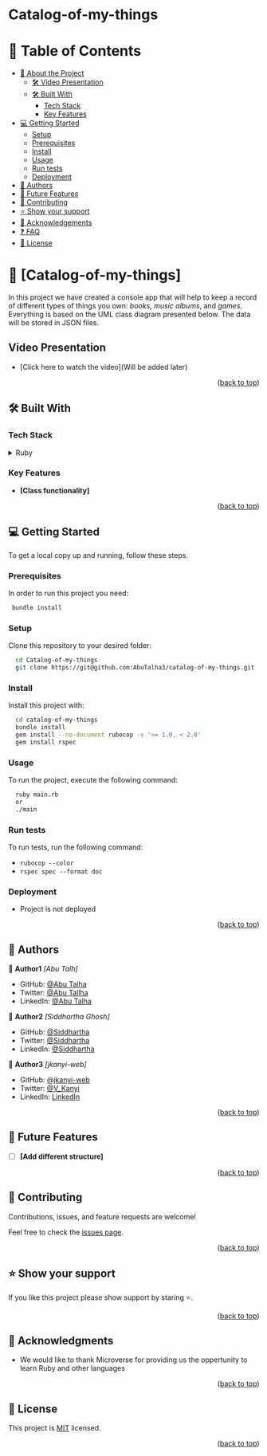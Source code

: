 # Catalog-of-my-things

<a name="readme-top"></a>

# 📗 Table of Contents

- [📖 About the Project](#about-project)
  - [🛠 Video Presentation](#video-presentation)
  - [🛠 Built With](#built-with)
    - [Tech Stack](#tech-stack)
    - [Key Features](#key-features)
- [💻 Getting Started](#getting-started)
  - [Setup](#setup)
  - [Prerequisites](#prerequisites)
  - [Install](#install)
  - [Usage](#usage)
  - [Run tests](#run-tests)
  - [Deployment](#triangular_flag_on_post-deployment)
- [👥 Authors](#authors)
- [🔭 Future Features](#future-features)
- [🤝 Contributing](#contributing)
- [⭐️ Show your support](#support)
- [🙏 Acknowledgements](#acknowledgements)
- [❓ FAQ](#faq)
- [📝 License](#license)

<!-- PROJECT DESCRIPTION -->

# 📖 [Catalog-of-my-things] <a name="about-project"></a>
In this project we have created a console app that will help to keep a record of different types of things you own: *books*, *music albums*, and *games*. Everything is based on the UML class diagram presented below. The data will be stored in JSON files.

## Video Presentation <a name="livelink"></a>
- [Click here to watch the video](Will be added later)

<p align="right">(<a href="#readme-top">back to top</a>)</p>

## 🛠 Built With <a name="built-with"></a>

### Tech Stack <a name="tech-stack"></a>

<details>
  <summary>Ruby</summary>
  <ul>
<li>

<a name="livelink"></a>
  - [Click here to read more about ruby](https://www.ruby-lang.org/en/)

   </li>
  </ul>
  
</details>

<!-- Features -->

### Key Features <a name="key-features"></a>

- **[Class functionality]**

<p align="right">(<a href="#readme-top">back to top</a>)</p>

<!-- GETTING STARTED -->

## 💻 Getting Started <a name="getting-started"></a>

To get a local copy up and running, follow these steps.

### Prerequisites

In order to run this project you need:

```sh
 bundle install
```

### Setup

Clone this repository to your desired folder:

```sh
  cd Catalog-of-my-things
  git clone https://git@github.com:AbuTalha3/catalog-of-my-things.git
```

### Install

Install this project with:

```sh
  cd catalog-of-my-things
  bundle install
  gem install --no-document rubocop -v '>= 1.0, < 2.0'
  gem install rspec
```

### Usage

To run the project, execute the following command:

```sh
  ruby main.rb
  or
  ./main
```

### Run tests

To run tests, run the following command:

- `rubocop --color`
- `rspec spec --format doc`

### Deployment

  - Project is not deployed

<p align="right">(<a href="#readme-top">back to top</a>)</p>

<!-- AUTHORS -->

## 👥 Authors <a name="authors"></a>

👤 **Author1**
 *[Abu Talh]*

- GitHub: [@Abu Talha](https://github.com/abutalha3)
- Twitter: [@Abu Tallha](https://twitter.com/AbuTalha8T)
- LinkedIn: [@Abu Talha](https://www.linkedin.com/in/abu-talha-najeeb-akhun-393b8b292/)

👤 **Author2**
*[Siddhartha Ghosh]*

- GitHub: [@Siddhartha](https://github.com/siddghosh108)
- Twitter: [@Siddhartha](https://twitter.com/siddharthaghos9)
- LinkedIn: [@Siddhartha](https://www.linkedin.com/in/siddhartha-ghosh-65902718/)

👤 **Author3**
*[jkanyi-web]*

- GitHub: [@jkanyi-web](https://github.com/jkanyi-web)
- Twitter: [@V_Kanyi](https://twitter.com/V_Kanyi)
- LinkedIn: [LinkedIn](https://linkedin.com/in/victor-kanyi)
 <p align="right">(<a href="#readme-top">back to top</a>)</p>

<!-- FUTURE FEATURES -->

## 🔭 Future Features <a name="future-features"></a>

- [ ] **[Add different structure]**

<p align="right">(<a href="#readme-top">back to top</a>)</p>

<!-- CONTRIBUTING -->

## 🤝 Contributing <a name="contributing"></a>

Contributions, issues, and feature requests are welcome!

Feel free to check the [issues page](https://github.com/AbuTalha3/catalog-of-my-things/issues).

<p align="right">(<a href="#readme-top">back to top</a>)</p>

<!-- SUPPORT -->

## ⭐️ Show your support <a name="support"></a>

If you like this project please show support by staring ⭐️.

<p align="right">(<a href="#readme-top">back to top</a>)</p>

<!-- ACKNOWLEDGEMENTS -->

## 🙏 Acknowledgments <a name="acknowledgements"></a>

* We would like to thank Microverse for providing us the oppertunity to learn Ruby and other languages

<p align="right">(<a href="#readme-top">back to top</a>)</p>

<!-- LICENSE -->

## 📝 License <a name="license"></a>

This project is [MIT](./LICENSE) licensed.

<p align="right">(<a href="#readme-top">back to top</a>)</p>